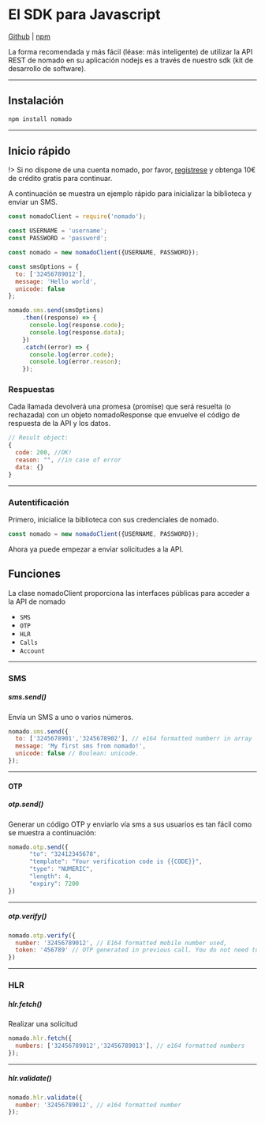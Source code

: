 # El SDK para Javascript

[Github](https://github.com/nomadovoip/nomado-node) | [npm](https://www.npmjs.com/package/nomado)

La forma recomendada y más fácil (léase: más inteligente) de utilizar la API REST de nomado en su aplicación nodejs es a través de nuestro sdk (kit de desarrollo de software).


---

## Instalación

```javascript
npm install nomado
```

---

## Inicio rápido

!> Si no dispone de una cuenta nomado, por favor, [regístrese](https://my.nomado.eu) y obtenga 10€ de crédito gratis para continuar.

A continuación se muestra un ejemplo rápido para inicializar la biblioteca y enviar un SMS.


```javascript
const nomadoClient = require('nomado');

const USERNAME = 'username';
const PASSWORD = 'password';

const nomado = new nomadoClient({USERNAME, PASSWORD});

const smsOptions = {
  to: ['32456789012'],
  message: 'Hello world',
  unicode: false
};

nomado.sms.send(smsOptions)
    .then((response) => {
      console.log(response.code);
      console.log(response.data);
    })
    .catch((error) => {
      console.log(error.code);
      console.log(error.reason);
    });
```
### Respuestas
Cada llamada devolverá una promesa (promise) que será resuelta (o rechazada) con un objeto nomadoResponse que envuelve el código de respuesta de la API y los datos.

```javascript
// Result object:
{
  code: 200, //OK!
  reason: "", //in case of error
  data: {}
}
```

---
### Autentificación
Primero, inicialice la biblioteca con sus credenciales de nomado.

```javascript 
const nomado = new nomadoClient({USERNAME, PASSWORD});
```

Ahora ya puede empezar a enviar solicitudes a la API.

## Funciones

La clase nomadoClient proporciona las interfaces públicas para acceder a la API de nomado

* `SMS`
* `OTP`
* `HLR`
* `Calls`
* `Account`
---

### SMS

##### sms.send()
Envía un SMS a uno o varios números.

```javascript
nomado.sms.send({
  to: ['3245678901','3245678902'], // e164 formatted numberr in array
  message: 'My first sms from nomado!', 
  unicode: false // Boolean: unicode.
});
```

---
#### OTP

##### otp.send()
Generar un código OTP y enviarlo vía sms a sus usuarios es tan fácil como se muestra a continuación:

```javascript
nomado.otp.send({
      "to": "32412345678",
      "template": "Your verification code is {{CODE}}",
      "type": "NUMERIC",
      "length": 4,
      "expiry": 7200
})
```

---

##### otp.verify()

```javascript
nomado.otp.verify({
  number: '32456789012', // E164 formatted mobile number used,
  token: '456789' // OTP generated in previous call. You do not need to store it locally.
})
```

---

### HLR


##### hlr.fetch()

Realizar una solicitud

```javascript
nomado.hlr.fetch({
  numbers: ['32456789012','32456789013'], // e164 formatted numbers
});
```

---

##### hlr.validate()

```javascript
nomado.hlr.validate({
  number: '32456789012', // e164 formatted number
});
```
